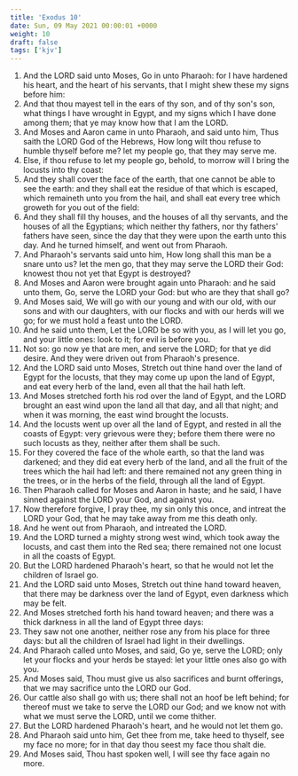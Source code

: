 ```yaml
---
title: 'Exodus 10'
date: Sun, 09 May 2021 00:00:01 +0000
weight: 10
draft: false
tags: ['kjv'] 
---
```


1. And the LORD said unto Moses, Go in unto Pharaoh: for I have hardened his heart, and the heart of his servants, that I might shew these my signs before him:
2. And that thou mayest tell in the ears of thy son, and of thy son's son, what things I have wrought in Egypt, and my signs which I have done among them; that ye may know how that I am the LORD.
3. And Moses and Aaron came in unto Pharaoh, and said unto him, Thus saith the LORD God of the Hebrews, How long wilt thou refuse to humble thyself before me? let my people go, that they may serve me.
4. Else, if thou refuse to let my people go, behold, to morrow will I bring the locusts into thy coast:
5. And they shall cover the face of the earth, that one cannot be able to see the earth: and they shall eat the residue of that which is escaped, which remaineth unto you from the hail, and shall eat every tree which groweth for you out of the field:
6. And they shall fill thy houses, and the houses of all thy servants, and the houses of all the Egyptians; which neither thy fathers, nor thy fathers' fathers have seen, since the day that they were upon the earth unto this day. And he turned himself, and went out from Pharaoh.
7. And Pharaoh's servants said unto him, How long shall this man be a snare unto us? let the men go, that they may serve the LORD their God: knowest thou not yet that Egypt is destroyed?
8. And Moses and Aaron were brought again unto Pharaoh: and he said unto them, Go, serve the LORD your God: but who are they that shall go?
9. And Moses said, We will go with our young and with our old, with our sons and with our daughters, with our flocks and with our herds will we go; for we must hold a feast unto the LORD.
10. And he said unto them, Let the LORD be so with you, as I will let you go, and your little ones: look to it; for evil is before you.
11. Not so: go now ye that are men, and serve the LORD; for that ye did desire. And they were driven out from Pharaoh's presence.
12. And the LORD said unto Moses, Stretch out thine hand over the land of Egypt for the locusts, that they may come up upon the land of Egypt, and eat every herb of the land, even all that the hail hath left.
13. And Moses stretched forth his rod over the land of Egypt, and the LORD brought an east wind upon the land all that day, and all that night; and when it was morning, the east wind brought the locusts.
14. And the locusts went up over all the land of Egypt, and rested in all the coasts of Egypt: very grievous were they; before them there were no such locusts as they, neither after them shall be such.
15. For they covered the face of the whole earth, so that the land was darkened; and they did eat every herb of the land, and all the fruit of the trees which the hail had left: and there remained not any green thing in the trees, or in the herbs of the field, through all the land of Egypt.
16. Then Pharaoh called for Moses and Aaron in haste; and he said, I have sinned against the LORD your God, and against you.
17. Now therefore forgive, I pray thee, my sin only this once, and intreat the LORD your God, that he may take away from me this death only.
18. And he went out from Pharaoh, and intreated the LORD.
19. And the LORD turned a mighty strong west wind, which took away the locusts, and cast them into the Red sea; there remained not one locust in all the coasts of Egypt.
20. But the LORD hardened Pharaoh's heart, so that he would not let the children of Israel go.
21. And the LORD said unto Moses, Stretch out thine hand toward heaven, that there may be darkness over the land of Egypt, even darkness which may be felt.
22. And Moses stretched forth his hand toward heaven; and there was a thick darkness in all the land of Egypt three days:
23. They saw not one another, neither rose any from his place for three days: but all the children of Israel had light in their dwellings.
24. And Pharaoh called unto Moses, and said, Go ye, serve the LORD; only let your flocks and your herds be stayed: let your little ones also go with you.
25. And Moses said, Thou must give us also sacrifices and burnt offerings, that we may sacrifice unto the LORD our God.
26. Our cattle also shall go with us; there shall not an hoof be left behind; for thereof must we take to serve the LORD our God; and we know not with what we must serve the LORD, until we come thither.
27. But the LORD hardened Pharaoh's heart, and he would not let them go.
28. And Pharaoh said unto him, Get thee from me, take heed to thyself, see my face no more; for in that day thou seest my face thou shalt die.
29. And Moses said, Thou hast spoken well, I will see thy face again no more.
